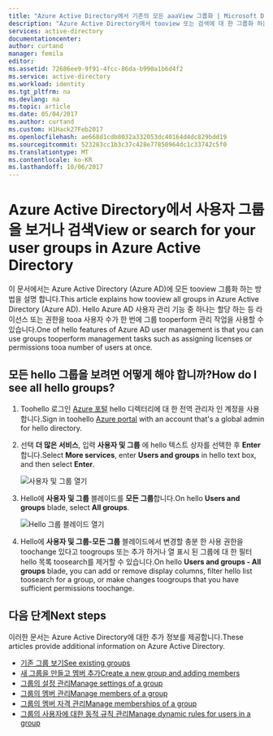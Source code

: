 ```yaml
---
title: "Azure Active Directory에서 기존의 모든 aaaView 그룹화 | Microsoft Docs"
description: "Azure Active Directory에서 tooview 또는 검색에 대 한 그룹화 하는 방법"
services: active-directory
documentationcenter: 
author: curtand
manager: femila
editor: 
ms.assetid: 72686ee9-9f91-4fcc-86da-b990a1b6d4f2
ms.service: active-directory
ms.workload: identity
ms.tgt_pltfrm: na
ms.devlang: na
ms.topic: article
ms.date: 05/04/2017
ms.author: curtand
ms.custom: H1Hack27Feb2017
ms.openlocfilehash: ae668d1cdb8032a332053dc40164d4dc829bdd19
ms.sourcegitcommit: 523283cc1b3c37c428e77850964dc1c33742c5f0
ms.translationtype: MT
ms.contentlocale: ko-KR
ms.lasthandoff: 10/06/2017
---
```

# <a name="view-or-search-for-your-user-groups-in-azure-active-directory"></a><span data-ttu-id="03aaf-103">Azure Active Directory에서 사용자 그룹을 보거나 검색</span><span class="sxs-lookup"><span data-stu-id="03aaf-103">View or search for your user groups in Azure Active Directory</span></span>
<span data-ttu-id="03aaf-104">이 문서에서는 Azure Active Directory (Azure AD)에 모든 tooview 그룹화 하는 방법을 설명 합니다.</span><span class="sxs-lookup"><span data-stu-id="03aaf-104">This article explains how tooview all groups in Azure Active Directory (Azure AD).</span></span> <span data-ttu-id="03aaf-105">Hello Azure AD 사용자 관리 기능 중 하나는 할당 하는 등 라이선스 또는 권한을 tooa 사용자 수가 한 번에 그룹 tooperform 관리 작업을 사용할 수 있습니다.</span><span class="sxs-lookup"><span data-stu-id="03aaf-105">One of hello features of Azure AD user management is that you can use groups tooperform management tasks such as assigning licenses or permissions tooa number of users at once.</span></span>

## <a name="how-do-i-see-all-hello-groups"></a><span data-ttu-id="03aaf-106">모든 hello 그룹을 보려면 어떻게 해야 합니까?</span><span class="sxs-lookup"><span data-stu-id="03aaf-106">How do I see all hello groups?</span></span>
1. <span data-ttu-id="03aaf-107">Toohello 로그인 [Azure 포털](https://portal.azure.com) hello 디렉터리에 대 한 전역 관리자 인 계정을 사용 합니다.</span><span class="sxs-lookup"><span data-stu-id="03aaf-107">Sign in toohello [Azure portal](https://portal.azure.com) with an account that's a global admin for hello directory.</span></span>
2. <span data-ttu-id="03aaf-108">선택 **더 많은 서비스**, 입력 **사용자 및 그룹** 에 hello 텍스트 상자를 선택한 후 **Enter**합니다.</span><span class="sxs-lookup"><span data-stu-id="03aaf-108">Select **More services**, enter **Users and groups** in hello text box, and then select **Enter**.</span></span>

   ![사용자 및 그룹 열기](./media/active-directory-groups-view-azure-portal/search-user-management.png)
3. <span data-ttu-id="03aaf-110">Hello에 **사용자 및 그룹** 블레이드를 **모든 그룹**합니다.</span><span class="sxs-lookup"><span data-stu-id="03aaf-110">On hello **Users and groups** blade, select **All groups**.</span></span>

   ![Hello 그룹 블레이드 열기](./media/active-directory-groups-view-azure-portal/view-groups-blade.png)
4. <span data-ttu-id="03aaf-112">Hello에 **사용자 및 그룹-모든 그룹** 블레이드에서 변경할 충분 한 사용 권한을 toochange 있다고 toogroups 또는 추가 하거나 열 표시 된 그룹에 대 한 필터 hello 목록 toosearch를 제거할 수 있습니다.</span><span class="sxs-lookup"><span data-stu-id="03aaf-112">On hello **Users and groups - All groups** blade, you can add or remove display columns, filter hello list toosearch for a group, or make changes toogroups that you have sufficient permissions toochange.</span></span>

## <a name="next-steps"></a><span data-ttu-id="03aaf-113">다음 단계</span><span class="sxs-lookup"><span data-stu-id="03aaf-113">Next steps</span></span>
<span data-ttu-id="03aaf-114">이러한 문서는 Azure Active Directory에 대한 추가 정보를 제공합니다.</span><span class="sxs-lookup"><span data-stu-id="03aaf-114">These articles provide additional information on Azure Active Directory.</span></span>

* [<span data-ttu-id="03aaf-115">기존 그룹 보기</span><span class="sxs-lookup"><span data-stu-id="03aaf-115">See existing groups</span></span>](active-directory-groups-view-azure-portal.md)
* [<span data-ttu-id="03aaf-116">새 그룹을 만들고 멤버 추가</span><span class="sxs-lookup"><span data-stu-id="03aaf-116">Create a new group and adding members</span></span>](active-directory-groups-create-azure-portal.md)
* [<span data-ttu-id="03aaf-117">그룹의 설정 관리</span><span class="sxs-lookup"><span data-stu-id="03aaf-117">Manage settings of a group</span></span>](active-directory-groups-settings-azure-portal.md)
* [<span data-ttu-id="03aaf-118">그룹의 멤버 관리</span><span class="sxs-lookup"><span data-stu-id="03aaf-118">Manage members of a group</span></span>](active-directory-groups-members-azure-portal.md)
* [<span data-ttu-id="03aaf-119">그룹의 멤버 자격 관리</span><span class="sxs-lookup"><span data-stu-id="03aaf-119">Manage memberships of a group</span></span>](active-directory-groups-membership-azure-portal.md)
* [<span data-ttu-id="03aaf-120">그룹의 사용자에 대한 동적 규칙 관리</span><span class="sxs-lookup"><span data-stu-id="03aaf-120">Manage dynamic rules for users in a group</span></span>](active-directory-groups-dynamic-membership-azure-portal.md)
